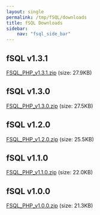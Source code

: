 ```yaml
---
layout: single
permalink: /tmp/fSQL/downloads
title: fSQL Downloads
sidebar:
    nav: "fsql_side_bar"
---
```


## fSQL v1.3.1

[FSQL_PHP_v1.3.1.zip](http://sourceforge.net/projects/fsql/files/PHP%20fSQL/PHP%20fSQL%20v1.3.1/fSQL_php_v1.3.1.zip/download) (size: 27.9KB)

## fSQL v1.3.0

[FSQL_PHP_v1.3.0.zip](http://sourceforge.net/projects/fsql/files/PHP%20fSQL/PHP%20fSQL%20v1.3/fSQL_php_v1.3.zip/download) (size: 27.5KB)

## fSQL v1.2.0

[FSQL_PHP_v1.2.0.zip](http://sourceforge.net/projects/fsql/files/PHP%20fSQL/PHP%20fSQL%20v1.2/fSQL_php_v1.2.zip/download) (size: 25.5KB)

## fSQL v1.1.0

[FSQL_PHP_v1.1.0.zip](http://sourceforge.net/projects/fsql/files/PHP%20fSQL/PHP%20fSQL%20v1.1/fSQL_php_v1.1.zip/download) (size: 22.0KB)

## fSQL v1.0.0

[FSQL_PHP_v1.0.0.zip](http://sourceforge.net/projects/fsql/files/PHP%20fSQL/PHP%20fSQL%20v1.0/fSQL_php_v1.0.zip/download) (size: 21.3KB)
